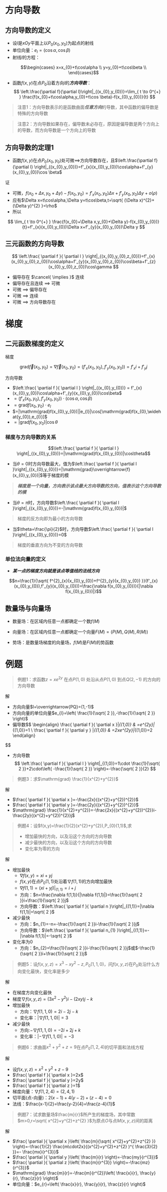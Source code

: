 # 方向导数

## 方向导数的定义

- 设$l$是$xOy$平面上以$P_{0}(x_{0},y_{0})$为起点的射线
- 单位向量：$e_{l}=(\cos\alpha ,\cos\beta)$
- 射线$l$的方程：

$$\begin{cases}
x=x_{0}+t\cos\alpha \\
y=y_{0}+t\cos\beta \\
\end{cases}$$
- 函数$f(x,y)$在点$P_{0}$沿着方向$l$的***方向导数***： $$
\left.\frac{\partial f}{\partial l}\right|_{(x_{0},y_{0})}=\lim_{ t \to 0^{+} }  \frac{f(x_{0}+t\cos\alpha,y_{0}+t\cos \beta)-f(x_{0},y_{0})}{t}
$$

> 注意1：方向导数表示的是函数曲面***任意方向***的导数，其中函数的偏导数是特殊的方向导数

> 注意2：方向导数如果存在，偏导数未必存在，原因是偏导数是两个方向上的导数，而方向导数是一个方向上的导数

## 方向导数的定理1

- 函数$f(x,y)$在点$P_{0}(x_{0},y_{0})$处可微$\implies$方向导数存在，且$\left.\frac{\partial f}{\partial l} \right|_{(x_{0},y_{0})}=f'_{x}(x_{0},y_{0})\cos\alpha+f'_{y}(x_{0},y_{0})\cos \beta$

证

- 可微，$f(x_{0}+\Delta x,y_{0}+\Delta y)-f(x_{0},y_{0})=f'_{x}(x_{0},y_{0})\Delta x+f'_{y}(x_{0},y_{0})\Delta y+o(\rho)$
- 应有$\Delta x=t\cos\alpha,\Delta y=t\cos\beta,t=\sqrt{ (\Delta x)^{2}+(\Delta y)^{2} }=\rho$
- 所以

$$
\lim_{ t \to 0^{+} } \frac{f(x_{0}+\Delta x,y_{0}+\Delta y)-f(x_{0},y_{0})}{t}=f'_{x}(x_{0},y_{0})\Delta x+f'_{y}(x_{0},y_{0})\Delta y
$$

## 三元函数的方向导数

$$
\left.\frac{ \partial f }{ \partial l } \right|_{(x_{0},y_{0},z_{0})}=f'_{x}(x_{0},y_{0},z_{0})\cos\alpha+f'_{y}(x_{0},y_{0},z_{0})\cos\beta+f'_{z}(x_{0},y_{0},z_{0})\cos\gamma
$$

- 偏导存在 $\cancel{ \implies }$ 连续
- 偏导存在且连续 $\implies$ 可微
- 可微 $\implies$ 偏导存在
- 可微 $\implies$ 连续
- 可微 $\implies$ 方向导数存在

# 梯度

## 二元函数梯度的定义

梯度

$$
\mathrm{grad} \overrightarrow{f}(x_{0},y_{0})
=\nabla \overrightarrow{f}(x_{0},y_{0})
=(f'_{x}(x_{0},y_{0}),f'_{y}(x_{0},y_{0}))
=f'_{x}i+f'_{y}j
$$

方向导数

- $\left.\frac{ \partial f }{ \partial l } \right|_{(x_{0},y_{0})} = f'_{x}(x_{0},y_{0})\cos\alpha+f'_{y}(x_{0},y_{0})\cos\beta$
- $=(f'_{x}(x_{0},y_{0}),f'_{y}(x_{0},y_{0}))\cdot(\cos\alpha,\cos \beta)$
- $=\mathrm{grad}f(x_{0},y_{0})\cdot e_{l}$
- $=|\mathrm{grad}f(x_{0},y_{0})||e_{l}|\cos[\mathrm{grad}f(x_{0},\widehat{y_{0}),e_{l}}]$
- $=|\mathrm{grad}f(x_{0},y_{0})|\cos\theta$

### 梯度与方向导数的关系

$$\left.\frac{ \partial f }{ \partial l } \right|_{(x_{0},y_{0})}=|\mathrm{grad}f(x_{0},y_{0})|\cos\theta$$

- 当$\theta=0$时方向导数最大，值为$\left.\frac{ \partial f }{ \partial l }\right|_{(x_{0},y_{0})}=|\mathrm{grad}\overrightarrow{f}(x_{0},y_{0})|$等于梯度的模

> ***梯度是一个向量，方向表示该点最大方向导数的方向，值表示这个方向导数的模***

- 当$\theta=\pi$时，方向导数$\left.\frac{ \partial f }{ \partial l }\right|_{(x_{0},y_{0})}=-|\mathrm{grad}f(x_{0},y_{0})|$

> 梯度的反方向即为最小的方向导数

- 当$\theta=\frac{\pi}{2}$时，方向导数$\left.\frac{ \partial f }{ \partial l }\right|_{(x_{0},y_{0})}=0$

> 梯度的垂直方向为不变的方向导数

### 单位法向量的定义

- ***某一点的梯度方向就是该点等值线的法线方向***

$$n=\frac{1}{\sqrt{ f^{2}_{x}(x_{0},y_{0})+f^{2}_{y}(x_{0},y_{0}) }}(f'_{x}(x_{0},y_{0}),f'_{y}(x_{0},y_{0}))=\frac{\nabla f(x_{0},y_{0})}{|\nabla f(x_{0},y_{0})|}$$

## 数量场与向量场

- 数量场：在区域内任意一点都确定一个数$f(M)$
- 向量场：在区域内任意一点都确定一个向量$F(M)=(P(M),Q(M),R(M))$

- 势场：是数量场梯度的向量场，$f(M)$是$F(M)$的势函数

# 例题

> 例题1：求函数$z=xe^{2y}$ 在点$P(1,0)$ 处沿从点$P(1,0)$ 到点$Q(2,-1)$ 的方向的方向导数

解

- 方向向量$l=\overrightarrow{PQ}=(1,-1)$
- 方向向量的单位向量$e_{l}=\left( \frac{1}{\sqrt{ 2 }},-\frac{1}{\sqrt{ 2 }} \right)$
- 偏导数$$
\begin{align}
\frac{ \partial f }{ \partial x }|*{(1,0)}  & =e^{2y}|*{(1,0)}=1 \\
\frac{ \partial f }{ \partial y } |*{(1,0)} & =2xe^{2y}|*{(1,0)}=2
\end{align}

$$
- 方向导数 $$
\left.\frac{ \partial f }{ \partial l } \right|_{(1,0)}=1\cdot \frac{1}{\sqrt{ 2 }}+2\cdot\left( -\frac{1}{\sqrt{ 2 }} \right)=-\frac{\sqrt{ 2 }}{2}
$$

> 例题3：求$\mathrm{grad} \frac{1}{x^{2}+y^{2}}$

解

- $\frac{ \partial f }{ \partial x }=-\frac{2x}{(x^{2}+y^{2})^{2}}$
- $\frac{ \partial f }{ \partial y }=-\frac{2y}{(x^{2}+y^{2})^{2}}$
- $\mathrm{grad} \frac{1}{x^{2}+y^{2}}=-\frac{2x}{(x^{2}+y^{2})^{2}}i-\frac{2y}{(x^{2}+y^{2})^{2}}j$

> 例题4：设$f(x,y)=\frac{1}{2}(x^{2}+y^{2}),P_{0}(1,1)$,求
>
> - 增加最快的方向，以及沿这个方向的方向导数
> - 减少最快的方向，以及沿这个方向的方向导数
> - 变化率为零的方向

解

- 增加最快
  - $\nabla f(x,y)=xi+yj$
  - $f(x,y)$在点$P_{0}(1,1)$处沿着$\nabla f(1,1)$的方向增加最快
  - $\nabla f(1,1)=(xi+yj)\left.\right|_{(1,1)}=i+j$
  - 方向：$n=\frac{\nabla f(1,1)}{|\nabla f(1,1)|}=\frac{1}{\sqrt{ 2 }}i+\frac{1}{\sqrt{ 2 }}j$
  - 方向导数：$\left.\frac{ \partial f }{ \partial n }\right|_{(1,1)}=|\nabla f(1,1)|=\sqrt{ 2 }$
- 减少最快
  - 方向：$n_{1}=-n=-\frac{1}{\sqrt{ 2 }}i-\frac{1}{\sqrt{ 2 }}j$
  - 方向导数：$\left.\frac{ \partial f }{ \partial n_{1} }\right|_{(1,1)}=-|\nabla f(1,1)|=-\sqrt{ 2 }$
- 变化率为0
  - 方向：$n_{2}=\frac{1}{\sqrt{ 2 }}i-\frac{1}{\sqrt{ 2 }}j$或$-\frac{1}{\sqrt{ 2 }}i+\frac{1}{\sqrt{ 2 }}j$

> 例题5：设$f(x,y,z)=x^{3}-xy^{2}-z,P_{0}(1,1,0)$，问$f(x,y,z)$在$P_{0}$处沿什么方向变化最快，变化率是多少

解

- 在梯度方向变化最快
- 梯度$\nabla f(x,y,z)=(3x^{2}-y^{2})i-(2xy)j-k$
- 增加最快
  - 方向：$\nabla f(1,1,0)=2i-2j-k$
  - 变化率：$|\nabla f(1,1,0)|=3$
- 减少最快
  - 方向:$-\nabla f(1,1,0)=-2i+2j+k$
  - 变化率：$|-\nabla f(1,1,0)|=-3$

> 例题6：求曲面$x^{2}+y^{2}+z=9$在点$P_{0}(1,2,4)$的切平面和法线方程

解

- 设$f(x,y,z)=x^{2}+y^{2}+z-9$
- $\frac{ \partial f }{ \partial x }=2x$
- $\frac{ \partial f }{ \partial y }=2y$
- $\frac{ \partial f }{ \partial z }=1$
- 梯度向量：$\nabla f(1,2,4)=(2,4,1)$
- 切平面(点-向量)：$2(x-1)+4(y-2)+(z-4)=0$
- 法线：$\frac{x-1}{2}=\frac{y-2}{4}=\frac{z-4}{1}$

> 例题7：试求数量场$\frac{m}{r}$所产生的梯度场，其中常数$m>0,r=\sqrt{ x^{2}+y^{2}+z^{2} }$为原点$O$与点$M(x,y,z)$间的距离

解

- $\frac{ \partial  }{ \partial x }\left( \frac{m}{\sqrt{ x^{2}+y^{2}+z^{2} }} \right)=-\frac{1}{2} \frac{m\cdot2x}{(x^{2}+y^{2}+z^{2} )^{ \frac{3}{2} }}=- \frac{mx}{r^{3}}$
- $\frac{ \partial  }{ \partial y }\left( \frac{m}{r} \right)=-\frac{my}{r^{3}}$
- $\frac{ \partial  }{ \partial z }\left( \frac{m}{r^{3}} \right)=-\frac{mz}{r^{3}}$
- $\mathrm{grad} \frac{m}{r}=-\frac{m}{r^{2}}\left( \frac{x}{r}, \frac{y}{r}, \frac{z}{r} \right)$
- 单位向量：$e_{r}=\left( \frac{x}{r}, \frac{y}{r}, \frac{z}{r} \right)$
